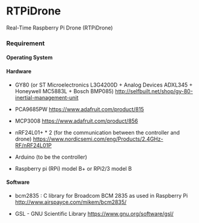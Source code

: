 # RTPiDrone
Real-Time Raspberry Pi Drone (RTPiDrone)

### Requirement ###

#### Operating System ###

#### Hardware ####

- GY80 (or ST Microelectronics L3G4200D + Analog Devices ADXL345 + Honeywell MC5883L + Bosch BMP085)
  http://selfbuilt.net/shop/gy-80-inertial-management-unit

- PCA9685PW
  https://www.adafruit.com/product/815

- MCP3008
  https://www.adafruit.com/product/856

- nRF24L01+ * 2 (for the communication between the controller and drone)
  https://www.nordicsemi.com/eng/Products/2.4GHz-RF/nRF24L01P

- Arduino (to be the controller)

- Raspberry pi (RPi) model B+ or RPi2/3 model B

#### Software ####

- bcm2835 : C library for Broadcom BCM 2835 as used in Raspberry Pi 
  http://www.airspayce.com/mikem/bcm2835/

- GSL - GNU Scientific Library
  https://www.gnu.org/software/gsl/
